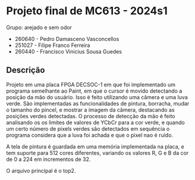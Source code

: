 # Projeto final de MC613 - 2024s1

Grupo: arejado e sem odor

- 260640 - Pedro Damasceno Vasconcellos
- 251027 - Filipe Franco Ferreira
- 260440 - Francisco Vinicius Sousa Guedes
## Descrição

Projeto em uma placa FPGA DECSOC-1 em que foi implementado um programa semelhante ao Paint, em que o cursor é movido detectando a posição da mão do usuário. Isso é feito utilizando uma câmera e uma luva verde. São implementadas as funcionalidades de pintura, borracha, mudar o tamanho do pincel, e mostrar a imagem da câmera, destacando as posições verdes detectadas. O processo de detecção da mão é feito analisando os os limites de valores de YCbCr para a cor verde, e quando um certo número de pixels verdes são detectados em sequência o programa considera que a luva foi achada e que o pixel nao é ruído.


A tela de pintura é guardada em uma memória implementada na placa, e tem suporte para 512 cores diferentes, variando os valores R, G e B da cor de 0 a 224 em incrementos de 32.


O arquivo principal é o top2.